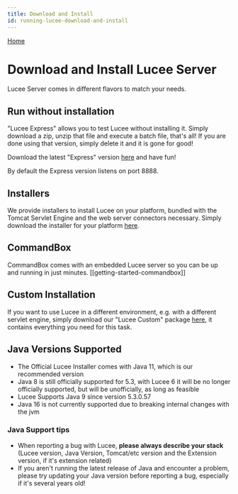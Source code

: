 ```yaml
---
title: Download and Install
id: running-lucee-download-and-install
---
```


[Home](Home)

# Download and Install Lucee Server #

Lucee Server comes in different flavors to match your needs.

## Run without installation ##

"Lucee Express" allows you to test Lucee without installing it.
Simply download a zip, unzip that file and execute a batch file, that's all!
If you are done using that version, simply delete it and it is gone for good!

Download the latest "Express" version [here](https://lucee.org/downloads.html) and have fun!

By default the Express version listens on port 8888.

## Installers ##

We provide installers to install Lucee on your platform, bundled with the Tomcat Servlet Engine and the web server connectors necessary.
Simply download the installer for your platform [here](https://lucee.org/downloads.html).

## CommandBox ##

CommandBox comes with an embedded Lucee server so you can be up and running in just minutes. [[getting-started-commandbox]]

## Custom Installation ##

If you want to use Lucee in a different environment, e.g. with a different servlet engine, simply download our "Lucee Custom" package [here](https://lucee.org/downloads.html), it contains everything you need for this task.

## Java Versions Supported ##

- The Official Lucee Installer comes with Java 11, which is our recommended version
- Java 8 is still officially supported for 5.3, with Lucee 6 it will be no longer officially supported, but will be unofficially, as long as feasible
- Lucee Supports Java 9 since version 5.3.0.57
- Java 16 is not currently supported due to breaking internal changes with the jvm

### Java Support tips

- When reporting a bug with Lucee, **please always describe your stack** (Lucee version, Java Version, Tomcat/etc version and the Extension version, if it's extension related)
- If you aren't running the latest release of Java and encounter a problem, please try updating your Java version before reporting a bug, especially if it's several years old!
